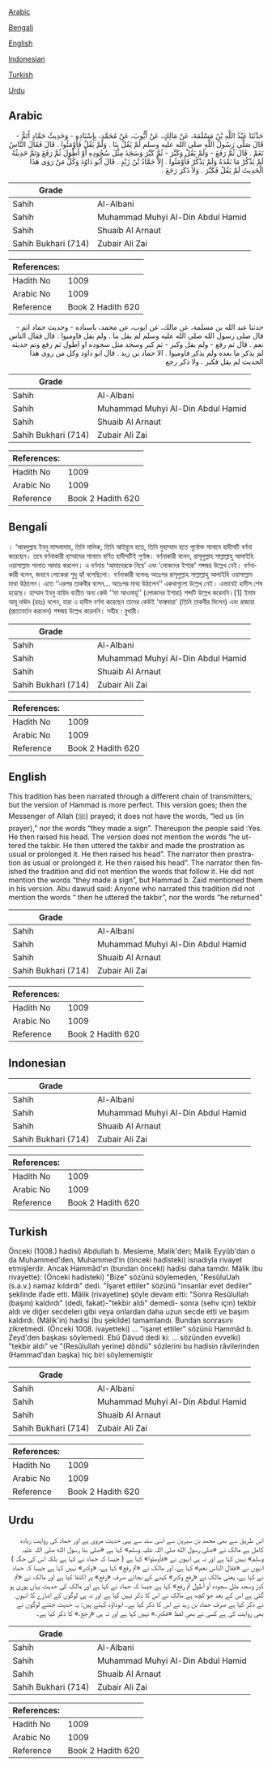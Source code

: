 [Arabic](#arabic)

[Bengali](#bengali)

[English](#english)

[Indonesian](#indonesian)

[Turkish](#turkish)

[Urdu](#urdu)

## Arabic


<div dir="rtl" lang="ar" style={{fontSize:'larger',backgroundColor:'#f8f9fa',padding:20}}>
حَدَّثَنَا عَبْدُ اللَّهِ بْنُ مَسْلَمَةَ، عَنْ مَالِكٍ، عَنْ أَيُّوبَ، عَنْ مُحَمَّدٍ، بِإِسْنَادِهِ - وَحَدِيثُ حَمَّادٍ أَتَمُّ - قَالَ صَلَّى رَسُولُ اللَّهِ صلى الله عليه وسلم لَمْ يَقُلْ بِنَا ‏.‏ وَلَمْ يَقُلْ فَأَوْمَئُوا ‏.‏ قَالَ فَقَالَ النَّاسُ نَعَمْ ‏.‏ قَالَ ثُمَّ رَفَعَ - وَلَمْ يَقُلْ وَكَبَّرَ - ثُمَّ كَبَّرَ وَسَجَدَ مِثْلَ سُجُودِهِ أَوْ أَطْوَلَ ثُمَّ رَفَعَ وَتَمَّ حَدِيثُهُ لَمْ يَذْكُرْ مَا بَعْدَهُ وَلَمْ يَذْكُرْ فَأَوْمَئُوا ‏.‏ إِلاَّ حَمَّادُ بْنُ زَيْدٍ ‏.‏ قَالَ أَبُو دَاوُدَ وَكُلُّ مَنْ رَوَى هَذَا الْحَدِيثَ لَمْ يَقُلْ فَكَبَّرَ ‏.‏ وَلاَ ذَكَرَ رَجَعَ ‏.‏
</div>
<div style={{backgroundColor:'#f8f9fa',padding:20, marginBottom: 10}}><table> <thead> <tr> <th>Grade</th> <th></th> </tr> </thead> <tbody> <tr><td>Sahih</td><td>Al-Albani</td></tr><tr><td>Sahih</td><td>Muhammad Muhyi Al-Din Abdul Hamid</td></tr><tr><td>Sahih</td><td>Shuaib Al Arnaut</td></tr><tr><td>Sahih Bukhari (714)</td><td>Zubair Ali Zai</td></tr></tbody></table><table> <thead> <tr> <th>References:</th> <th></th> </tr> </thead> <tbody><tr><td>Hadith No</td><td>1009</td></tr><tr><td>Arabic No</td><td>1009</td></tr><tr><td>Reference</td><td>Book 2 Hadith 620</td></tr></tbody></table></div>


<div dir="rtl" lang="ar" style={{fontSize:'larger',backgroundColor:'#f8f9fa',padding:20}}>
حدثنا عبد الله بن مسلمة، عن مالك، عن ايوب، عن محمد، باسناده - وحديث حماد اتم - قال صلى رسول الله صلى الله عليه وسلم لم يقل بنا . ولم يقل فاوميوا . قال فقال الناس نعم . قال ثم رفع - ولم يقل وكبر - ثم كبر وسجد مثل سجوده او اطول ثم رفع وتم حديثه لم يذكر ما بعده ولم يذكر فاوميوا . الا حماد بن زيد . قال ابو داود وكل من روى هذا الحديث لم يقل فكبر . ولا ذكر رجع
</div>
<div style={{backgroundColor:'#f8f9fa',padding:20, marginBottom: 10}}><table> <thead> <tr> <th>Grade</th> <th></th> </tr> </thead> <tbody> <tr><td>Sahih</td><td>Al-Albani</td></tr><tr><td>Sahih</td><td>Muhammad Muhyi Al-Din Abdul Hamid</td></tr><tr><td>Sahih</td><td>Shuaib Al Arnaut</td></tr><tr><td>Sahih Bukhari (714)</td><td>Zubair Ali Zai</td></tr></tbody></table><table> <thead> <tr> <th>References:</th> <th></th> </tr> </thead> <tbody><tr><td>Hadith No</td><td>1009</td></tr><tr><td>Arabic No</td><td>1009</td></tr><tr><td>Reference</td><td>Book 2 Hadith 620</td></tr></tbody></table></div>

## Bengali


<div dir="ltr" lang="bn" style={{fontSize:'larger',backgroundColor:'#f8f9fa',padding:20}}>
। ‘আবদুল্লাহ ইবনু মাসলামাহ, তিনি মালিক, তিনি আইয়্যুব হতে, তিনি মুহাম্মাদ হতে পূর্বোক্ত সানাদে হাদীসটি বর্ণনা করেছেন। তবে বর্ণনাকারী হাম্মাদের সানাদে বর্ণিত হাদীসটিই পূর্ণাঙ্গ। বর্ণনাকারী বলেন, রাসূলুল্লাহ সাল্লাল্লাহু আলাইহি ওয়াসাল্লাম সালাত আদায় করলেন। এ বর্ণনায় ‘আমাদেরকে নিয়ে’ এবং ‘লোকদের ইশারা’ শব্দদ্বয় উল্লেখ নেই। বর্ণনাকারী বলেন, জবাবে লোকেরা শুধু হ্যাঁ বলেছিলো। বর্ণনাকারী বলেনঃ অতঃপর রাসূলুল্লাহ সাল্লাল্লাহু আলাইহি ওয়াসাল্লাম মাথা উঠালেন। এতে ‘‘এরপর তাকবীর বলেন... অতঃপর মাথা উঠালেন’’ একথাগুলো উল্লেখ নেই। এভাবেই হাদীস শেষ হয়েছে। হাম্মাদ ইবনু যায়িদ ব্যতীত অন্য কেউ ‘‘ফা আওমায়ূ’’ (লোকদের ইশারা) শব্দটি উল্লেখ করেননি।[1] ইমাম আবূ দাঊদ (রহঃ) বলেন, যারা এ হাদীস বর্ণনা করেছেন তাদের কেউই ‘ফাক্ববারা’ (তিনি তাকবীর দিলেন) এবং রাজায়া (প্রত্যাবর্তন করলেন) শব্দদ্বয় উল্লেখ করেননি। সহীহ : বুখারী।
</div>
<div style={{backgroundColor:'#f8f9fa',padding:20, marginBottom: 10}}><table> <thead> <tr> <th>Grade</th> <th></th> </tr> </thead> <tbody> <tr><td>Sahih</td><td>Al-Albani</td></tr><tr><td>Sahih</td><td>Muhammad Muhyi Al-Din Abdul Hamid</td></tr><tr><td>Sahih</td><td>Shuaib Al Arnaut</td></tr><tr><td>Sahih Bukhari (714)</td><td>Zubair Ali Zai</td></tr></tbody></table><table> <thead> <tr> <th>References:</th> <th></th> </tr> </thead> <tbody><tr><td>Hadith No</td><td>1009</td></tr><tr><td>Arabic No</td><td>1009</td></tr><tr><td>Reference</td><td>Book 2 Hadith 620</td></tr></tbody></table></div>

## English


<div dir="ltr" lang="en" style={{fontSize:'larger',backgroundColor:'#f8f9fa',padding:20}}>
This tradition has been narrated through a different chain of transmitters; but the version of Hammad is more perfect. This version goes; then the Messenger of Allah (ﷺ) prayed; it does not have the words, “led us (in prayer),” nor the words “they made a sign”. Thereupon the people said :Yes. He then raised his head. The version does not mention the words “he uttered the takbir. He then uttered the takbir and made the prostration as usual or prolonged it. He then raised his head”. The narrator then prostration as usual or prolonged it. He then raised his head”. The narrator then finished the tradition and did not mention the words that follow it. He did not mention the words “they made a sign”, but Hammad b. Zaid mentioned them in his version. Abu dawud said: Anyone who narrated this tradition did not mention the words “ then he uttered the takbir”, nor the words “he returned”
</div>
<div style={{backgroundColor:'#f8f9fa',padding:20, marginBottom: 10}}><table> <thead> <tr> <th>Grade</th> <th></th> </tr> </thead> <tbody> <tr><td>Sahih</td><td>Al-Albani</td></tr><tr><td>Sahih</td><td>Muhammad Muhyi Al-Din Abdul Hamid</td></tr><tr><td>Sahih</td><td>Shuaib Al Arnaut</td></tr><tr><td>Sahih Bukhari (714)</td><td>Zubair Ali Zai</td></tr></tbody></table><table> <thead> <tr> <th>References:</th> <th></th> </tr> </thead> <tbody><tr><td>Hadith No</td><td>1009</td></tr><tr><td>Arabic No</td><td>1009</td></tr><tr><td>Reference</td><td>Book 2 Hadith 620</td></tr></tbody></table></div>

## Indonesian


<div dir="ltr" lang="id" style={{fontSize:'larger',backgroundColor:'#f8f9fa',padding:20}}>

</div>
<div style={{backgroundColor:'#f8f9fa',padding:20, marginBottom: 10}}><table> <thead> <tr> <th>Grade</th> <th></th> </tr> </thead> <tbody> <tr><td>Sahih</td><td>Al-Albani</td></tr><tr><td>Sahih</td><td>Muhammad Muhyi Al-Din Abdul Hamid</td></tr><tr><td>Sahih</td><td>Shuaib Al Arnaut</td></tr><tr><td>Sahih Bukhari (714)</td><td>Zubair Ali Zai</td></tr></tbody></table><table> <thead> <tr> <th>References:</th> <th></th> </tr> </thead> <tbody><tr><td>Hadith No</td><td>1009</td></tr><tr><td>Arabic No</td><td>1009</td></tr><tr><td>Reference</td><td>Book 2 Hadith 620</td></tr></tbody></table></div>

## Turkish


<div dir="ltr" lang="tr" style={{fontSize:'larger',backgroundColor:'#f8f9fa',padding:20}}>
Önceki (1008.) hadisi) Abdullah b. Mesleme, Malik'den; Malik Eyyûb'dan o da Muhammed'den, Muhammed'in (önceki hadisteki) isnadıyla rivayet etmişlerdir. Ancak Hammâd'ın (bundan önceki) hadisi daha tamdır. Mâlik (bu rivayette): (Önceki hadisteki) "Bize" sözünü söylemeden, "ResûluUah (s.a.v.) namaz kıldırdı" dedi. "İşaret ettiler" sözünü "insanlar evet dediler" şeklinde ifade etti. Mâlik (rivayetine) şöyle devam etti: "Sonra Resûlullah (başını) kaldırdı" (dedi, fakat)-"tekbir aldı" demedi- sonra (sehv için) tekbir aldı ve diğer secdeleri gibi veya onlardan daha uzun secde etti ve başım kaldırdı. (Mâlik'in) hadisi (bu şekilde) tamamlandı. Bundan sonrasını zikretmedi. (Önceki 1008. ivayetteki) ... "işaret ettiler" sözünü Hammâd b. Zeyd'den başkası söylemedi. Ebû Dâvud dedi ki: ... sözünden evvelki) "tekbir aldı" ve "(Resûlullah yerine) döndü" sözlerini bu hadisin râvilerinden (Hammad'dan başka) hiç biri söylememiştir
</div>
<div style={{backgroundColor:'#f8f9fa',padding:20, marginBottom: 10}}><table> <thead> <tr> <th>Grade</th> <th></th> </tr> </thead> <tbody> <tr><td>Sahih</td><td>Al-Albani</td></tr><tr><td>Sahih</td><td>Muhammad Muhyi Al-Din Abdul Hamid</td></tr><tr><td>Sahih</td><td>Shuaib Al Arnaut</td></tr><tr><td>Sahih Bukhari (714)</td><td>Zubair Ali Zai</td></tr></tbody></table><table> <thead> <tr> <th>References:</th> <th></th> </tr> </thead> <tbody><tr><td>Hadith No</td><td>1009</td></tr><tr><td>Arabic No</td><td>1009</td></tr><tr><td>Reference</td><td>Book 2 Hadith 620</td></tr></tbody></table></div>

## Urdu


<div dir="rtl" lang="ur" style={{fontSize:'larger',backgroundColor:'#f8f9fa',padding:20}}>
اس طریق سے بھی محمد بن سیرین سے اسی سند سے یہی حدیث مروی ہے اور حماد کی روایت زیادہ کامل ہے مالک نے «صلى رسول الله صلی اللہ علیہ وسلم» کہا ہے «صلى بنا رسول الله صلی اللہ علیہ وسلم» نہیں کہا ہے اور نہ ہی انہوں نے «فأومئوا» کہا ہے ( جیسا کہ حماد نے کہا ہے بلکہ اس کی جگہ ) انہوں نے «فقال الناس نعم» کہا ہے، اور مالک نے «ثم رفع» کہا ہے، «وكبر» نہیں کہا ہے جیسا کہ حماد نے کہا ہے، یعنی مالک نے «رفع وكبر» کہنے کے بجائے صرف «رفع» پر اکتفا کیا ہے اور مالک نے «ثم كبر وسجد مثل سجوده أو أطول ثم رفع» کہا ہے جیسا کہ حماد نے کہا ہے اور مالک کی حدیث یہاں پوری ہو گئی ہے اس کے بعد جو کچھ ہے مالک نے اس کا ذکر نہیں کیا ہے اور نہ ہی لوگوں کے اشارے کا انہوں نے ذکر کیا ہے صرف حماد بن زید نے اس کا ذکر کیا ہے۔ ابوداؤد کہتے ہیں: یہ حدیث جتنے لوگوں نے بھی روایت کی ہے کسی نے بھی لفظ «فكبر‏.‏» نہیں کہا ہے اور نہ ہی «رجع.‏» کا ذکر کیا ہے۔
</div>
<div style={{backgroundColor:'#f8f9fa',padding:20, marginBottom: 10}}><table> <thead> <tr> <th>Grade</th> <th></th> </tr> </thead> <tbody> <tr><td>Sahih</td><td>Al-Albani</td></tr><tr><td>Sahih</td><td>Muhammad Muhyi Al-Din Abdul Hamid</td></tr><tr><td>Sahih</td><td>Shuaib Al Arnaut</td></tr><tr><td>Sahih Bukhari (714)</td><td>Zubair Ali Zai</td></tr></tbody></table><table> <thead> <tr> <th>References:</th> <th></th> </tr> </thead> <tbody><tr><td>Hadith No</td><td>1009</td></tr><tr><td>Arabic No</td><td>1009</td></tr><tr><td>Reference</td><td>Book 2 Hadith 620</td></tr></tbody></table></div>